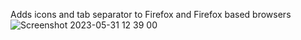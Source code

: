 Adds icons and tab separator to Firefox and Firefox based browsers
![Screenshot 2023-05-31 12 39 00](https://github.com/flappybirdismydinner/Firefox-icons-and-tab-separator/assets/135101313/17a94bfd-4d24-484c-90f8-fa4f992fa8ad)
